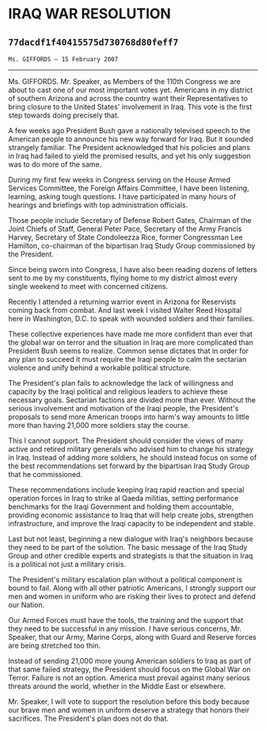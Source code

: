 # IRAQ WAR RESOLUTION
## `77dacdf1f40415575d730768d80feff7`
`Ms. GIFFORDS — 15 February 2007`

---


Ms. GIFFORDS. Mr. Speaker, as Members of the 110th Congress we are 
about to cast one of our most important votes yet. Americans in my 
district of southern Arizona and across the country want their 
Representatives to bring closure to the United States' involvement in 
Iraq. This vote is the first step towards doing precisely that.

A few weeks ago President Bush gave a nationally televised speech to 
the American people to announce his new way forward for Iraq. But it 
sounded strangely familiar. The President acknowledged that his 
policies and plans in Iraq had failed to yield the promised results, 
and yet his only suggestion was to do more of the same.

During my first few weeks in Congress serving on the House Armed 
Services Committee, the Foreign Affairs Committee, I have been 
listening, learning, asking tough questions. I have participated in 
many hours of hearings and briefings with top administration officials.

Those people include Secretary of Defense Robert Gates, Chairman of 
the Joint Chiefs of Staff, General Peter Pace, Secretary of the Army 
Francis Harvey, Secretary of State Condoleezza Rice, former Congressman 
Lee Hamilton, co-chairman of the bipartisan Iraq Study Group 
commissioned by the President.

Since being sworn into Congress, I have also been reading dozens of 
letters sent to me by my constituents, flying home to my district 
almost every single weekend to meet with concerned citizens.

Recently I attended a returning warrior event in Arizona for 
Reservists coming back from combat. And last week I visited Walter Reed 
Hospital here in Washington, D.C. to speak with wounded soldiers and 
their families.

These collective experiences have made me more confident than ever 
that the global war on terror and the situation in Iraq are more 
complicated than President Bush seems to realize. Common sense dictates 
that in order for any plan to succeed it must require the Iraqi people 
to calm the sectarian violence and unify behind a workable political 
structure.

The President's plan fails to acknowledge the lack of willingness and 
capacity by the Iraqi political and religious leaders to achieve these 
necessary goals. Sectarian factions are divided more than ever. Without 
the serious involvement and motivation of the Iraqi people, the 
President's proposals to send more American troops into harm's way 
amounts to little more than having 21,000 more soldiers stay the 
course.

This I cannot support. The President should consider the views of 
many active and retired military generals who advised him to change his 
strategy in Iraq. Instead of adding more soldiers, he should instead 
focus on some of the best recommendations set forward by the bipartisan 
Iraq Study Group that he commissioned.

These recommendations include keeping Iraq rapid reaction and special 
operation forces in Iraq to strike al Qaeda militias, setting 
performance benchmarks for the Iraqi Government and holding them 
accountable, providing economic assistance to Iraq that will help 
create jobs, strengthen infrastructure, and improve the Iraqi capacity 
to be independent and stable.

Last but not least, beginning a new dialogue with Iraq's neighbors 
because they need to be part of the solution. The basic message of the 
Iraq Study Group and other credible experts and strategists is that the 
situation in Iraq is a political not just a military crisis.

The President's military escalation plan without a political 
component is bound to fail. Along with all other patriotic Americans, I 
strongly support our men and women in uniform who are risking their 
lives to protect and defend our Nation.

Our Armed Forces must have the tools, the training and the support 
that they need to be successful in any mission. I have serious 
concerns, Mr. Speaker, that our Army, Marine Corps, along with Guard 
and Reserve forces are being stretched too thin.



Instead of sending 21,000 more young American soldiers to Iraq as 
part of that same failed strategy, the President should focus on the 
Global War on Terror. Failure is not an option. America must prevail 
against many serious threats around the world, whether in the Middle 
East or elsewhere.

Mr. Speaker, I will vote to support the resolution before this body 
because our brave men and women in uniform deserve a strategy that 
honors their sacrifices. The President's plan does not do that.